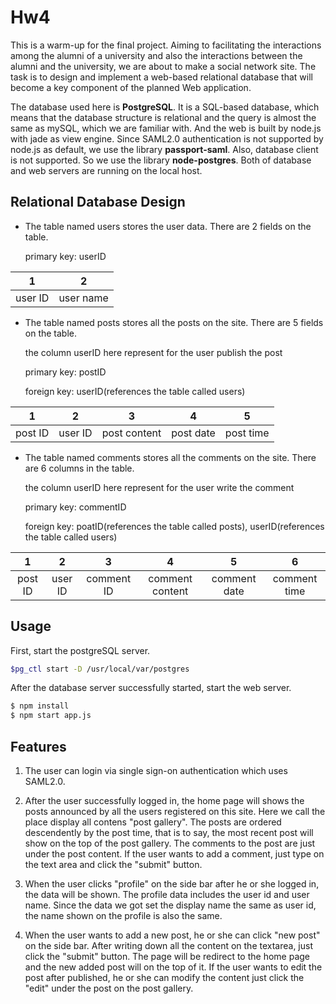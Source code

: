 Hw4
===
This is a warm-up for the final project. Aiming to facilitating the interactions among the alumni of a university and also the interactions between the alumni and the university, we are about to make a social network site. The task is to design and implement a web-based relational database that will become a key component of the planned Web application.

The database used here is **PostgreSQL**. It is a SQL-based database, which means that the database structure is relational and the query is almost the same as mySQL, which we are familiar with. And the web is built by node.js with jade as view engine. Since SAML2.0 authentication is not supported by node.js as default, we use the library **passport-saml**. Also, database client is not supported. So we use the library **node-postgres**. Both of database and web servers are running on the local host.

Relational Database Design
--------------------------

* The table named users stores the user data. There are 2 fields on the table.

	primary key: userID

|1        |2        |
|:-------:|:-------:|
| user ID |user name|


* The table named posts stores all the posts on the site. There are 5 fields on the table.

	the column userID here represent for the user publish the post

	primary key: postID

	foreign key: userID(references the table called users)

|   1    |    2   |     3     |     4    |   5      |
|:------:|:------:|:--------:|:---------:|:---------:|
| post ID | user ID | post content | post date | post time |


* The table named comments stores all the comments on the site. There are 6 columns in the table.

	the column userID here represent for the user write the comment

	primary key: commentID

	foreign key: poatID(references the table called posts), userID(references the table called users)

|  1    |    2   |    3  |    4   |   5   |   6    |
|:-----:|:------:|:-----:|:------:|:-----:|:------:|
| post ID | user ID | comment ID | comment content | comment date | comment time |

Usage
-----

First, start the postgreSQL server.

```bash
$pg_ctl start -D /usr/local/var/postgres
```

After the database server successfully started, start the web server.

```bash
$ npm install
$ npm start app.js
```

Features
---------

1. The user can login via single sign-on authentication which uses SAML2.0.

2. After the user successfully logged in, the home page will shows the posts announced by all the users registered on this site. Here we call the place display all contens "post gallery". The posts are ordered descendently by the post time, that is to say, the most recent post will show on the top of the post gallery. The comments to the post are just under the post content. If the user wants to add a comment, just type on the text area and click the "submit" button.

3. When the user clicks "profile" on the side bar after he or she logged in, the data will be shown. The profile data includes the user id and user name. Since the data we got set the display name the same as user id, the name shown on the profile is also the same.

4. When the user wants to add a new post, he or she can click "new post" on the side bar. After writing down all the content on the textarea, just click the "submit" button. The page will be redirect to the home page and the new added post will on the top of it. If the user wants to edit the post after published, he or she can modify the content just click the "edit" under the post on the post gallery.
